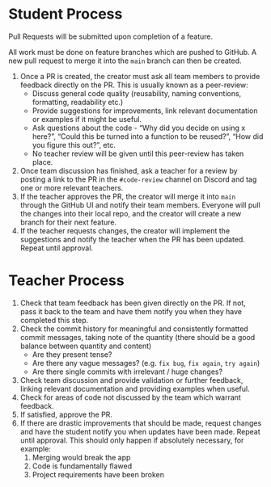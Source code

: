 # Student Process

Pull Requests will be submitted upon completion of a feature.

All work must be done on feature branches which are pushed to GitHub. A new pull request to merge it into the `main` branch can then be created.

1. Once a PR is created, the creator must ask all team members to provide feedback directly on the PR. This is usually known as a peer-review:
    - Discuss general code quality (reusability, naming conventions, formatting, readability etc.)
    - Provide suggestions for improvements, link relevant documentation or examples if it might be useful.
    - Ask questions about the code - “Why did you decide on using x here?”, “Could this be turned into a function to be reused?”, “How did you figure this out?”, etc.
    - No teacher review will be given until this peer-review has taken place.
2. Once team discussion has finished, ask a teacher for a review by posting a link to the PR in the `#code-review` channel on Discord and tag one or more relevant teachers.
3. If the teacher approves the PR, the creator will merge it into `main` through the GitHub UI and notify their team members. Everyone will pull the changes into their local repo, and the creator will create a new branch for their next feature.
4. If the teacher requests changes, the creator will implement the suggestions and notify the teacher when the PR has been updated. Repeat until approval.


# Teacher Process

1. Check that team feedback has been given directly on the PR. If not, pass it back to the team and have them notify you when they have completed this step.
2. Check the commit history for meaningful and consistently formatted commit messages, taking note of the quantity (there should be a good balance between quantity and content)
    - Are they present tense?
    - Are there any vague messages? (e.g. `fix bug`, `fix again`, `try again`)
    - Are there single commits with irrelevant / huge changes?
3. Check team discussion and provide validation or further feedback, linking relevant documentation and providing examples when useful.
4. Check for areas of code not discussed by the team which warrant feedback.
5. If satisfied, approve the PR.
6. If there are drastic improvements that should be made, request changes and have the student notify you when updates have been made. Repeat until approval. This should only happen if absolutely necessary, for example:
    1. Merging would break the app
    2. Code is fundamentally flawed
    3. Project requirements have been broken